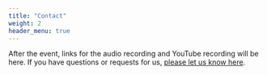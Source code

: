 ```yaml
---
title: "Contact"
weight: 2
header_menu: true
---
```

After the event, links for the audio recording and YouTube recording will be here.
If you have questions or requests for us, [please let us know here](https://docs.google.com/forms/d/e/1FAIpQLSdqpkF-aC_DPa6zPtVP6_RXsTSwhLG5Ku9yi01gZK9GDCCUkg/viewform?vc=0&c=0&w=1&usp=mail_form_link).


